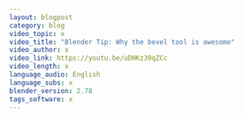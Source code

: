 ```yaml
---
layout: blogpost
category: blog
video_topic: x
video_title: "Blender Tip: Why the bevel tool is awesome"
video_author: x
video_link: https://youtu.be/uDHKz39qZCc
video_length: x
language_audio: English
language_subs: x
blender_version: 2.78
tags_software: x
---
```

